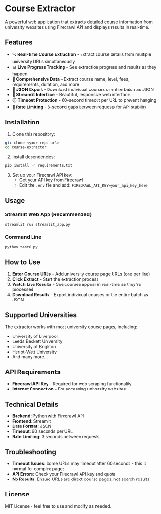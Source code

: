 # Course Extractor

A powerful web application that extracts detailed course information from university websites using Firecrawl API and displays results in real-time.

## Features

- 🔍 **Real-time Course Extraction** - Extract course details from multiple university URLs simultaneously
- 📊 **Live Progress Tracking** - See extraction progress and results as they happen
- 🎯 **Comprehensive Data** - Extract course name, level, fees, requirements, duration, and more
- 💾 **JSON Export** - Download individual courses or entire batch as JSON
- 🚀 **Streamlit Interface** - Beautiful, responsive web interface
- ⏱️ **Timeout Protection** - 60-second timeout per URL to prevent hanging
- 🔄 **Rate Limiting** - 3-second gaps between requests for API stability

## Installation

1. Clone this repository:
```bash
git clone <your-repo-url>
cd course-extractor
```

2. Install dependencies:
```bash
pip install -r requirements.txt
```

3. Set up your Firecrawl API key:
   - Get your API key from [Firecrawl](https://firecrawl.dev)
   - Edit the `.env` file and add: `FIRECRAWL_API_KEY=your_api_key_here`

## Usage

### Streamlit Web App (Recommended)
```bash
streamlit run streamlit_app.py
```

### Command Line
```bash
python test8.py
```

## How to Use

1. **Enter Course URLs** - Add university course page URLs (one per line)
2. **Click Extract** - Start the extraction process
3. **Watch Live Results** - See courses appear in real-time as they're processed
4. **Download Results** - Export individual courses or the entire batch as JSON

## Supported Universities

The extractor works with most university course pages, including:
- University of Liverpool
- Leeds Beckett University
- University of Brighton
- Heriot-Watt University
- And many more...

## API Requirements

- **Firecrawl API Key** - Required for web scraping functionality
- **Internet Connection** - For accessing university websites

## Technical Details

- **Backend**: Python with Firecrawl API
- **Frontend**: Streamlit
- **Data Format**: JSON
- **Timeout**: 60 seconds per URL
- **Rate Limiting**: 3 seconds between requests

## Troubleshooting

- **Timeout Issues**: Some URLs may timeout after 60 seconds - this is normal for complex pages
- **API Errors**: Check your Firecrawl API key and quota
- **No Results**: Ensure URLs are direct course pages, not search results

## License

MIT License - feel free to use and modify as needed.
